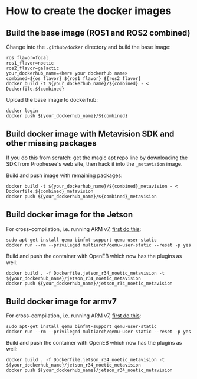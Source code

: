 # How to create the docker images

## Build the base image (ROS1 and ROS2 combined)
Change into the ``.github/docker`` directory and build the base image:
```
ros_flavor=focal
ros1_flavor=noetic
ros2_flavor=galactic
your_dockerhub_name=<here your dockerhub name>
combined=${os_flavor}_${ros1_flavor}_${ros2_flavor}
docker build -t ${your_dockerhub_name}/${combined} - < Dockerfile.${combined}
```

Upload the base image to dockerhub:
```
docker login
docker push ${your_dockerhub_name}/${combined}
```

## Build docker image with Metavision SDK and other missing packages

If you do this from scratch: get the magic apt repo line by
downloading the SDK from Prophesee's web site, then hack it into the
``_metavision`` image.

Build and push image with remaining packages:
```
docker build -t ${your_dockerhub_name}/${combined}_metavision - < Dockerfile.${combined}_metavision
docker push ${your_dockerhub_name}/${combined}_metavision
```


## Build docker image for the Jetson

For cross-compilation, i.e. running ARM v7, [first do this](https://medium.com/@Smartcow_ai/building-arm64-based-docker-containers-for-nvidia-jetson-devices-on-an-x86-based-host-d72cfa535786):
```
sudo apt-get install qemu binfmt-support qemu-user-static
docker run --rm --privileged multiarch/qemu-user-static --reset -p yes
```

Build and push the container with OpenEB which now has the plugins as well:
```
docker build . -f Dockerfile.jetson_r34_noetic_metavision -t ${your_dockerhub_name}/jetson_r34_noetic_metavision
docker push ${your_dockerhub_name}/jetson_r34_noetic_metavision
```

## Build docker image for armv7

For cross-compilation, i.e. running ARM v7, [first do this](https://medium.com/@Smartcow_ai/building-arm64-based-docker-containers-for-nvidia-jetson-devices-on-an-x86-based-host-d72cfa535786):
```
sudo apt-get install qemu binfmt-support qemu-user-static
docker run --rm --privileged multiarch/qemu-user-static --reset -p yes
```

Build and push the container with OpenEB which now has the plugins as well:
```
docker build . -f Dockerfile.jetson_r34_noetic_metavision -t ${your_dockerhub_name}/jetson_r34_noetic_metavision
docker push ${your_dockerhub_name}/jetson_r34_noetic_metavision
```
